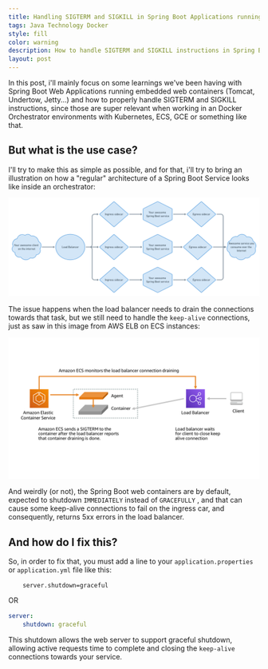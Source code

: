 ```yaml
---
title: Handling SIGTERM and SIGKILL in Spring Boot Applications running on Docker Orchestrators (Kubernetes, ECS)
tags: Java Technology Docker
style: fill
color: warning
description: How to handle SIGTERM and SIGKILL instructions in Spring Boot Web Applicatons running on Docker Orchestrators
layout: post
---
```


In this post, i'll mainly focus on some learnings we've been having with Spring Boot Web Applications running embedded web containers (Tomcat, Undertow, Jetty...) and how to properly handle SIGTERM and SIGKILL instructions, since those are super relevant when working in an Docker Orchestrator environments with Kubernetes, ECS, GCE or something like that.

## But what is the use case?

I'll try to make this as simple as possible, and for that, i'll try to bring an illustration on how a "regular" architecture of a Spring Boot Service looks like inside an orchestrator:

![alt text](/images/springbootapp.png "Your amazing spring boot app")

The issue happens when the load balancer needs to drain the connections towards that task, but we still need to handle the `keep-alive` connections, just as saw in this image from AWS ELB on ECS instances:

![alt text](/images/awselb.png "ELB Connection Drain")

And weirdly (or not), the Spring Boot web containers are by default, expected to shutdown `IMMEDIATELY` instead of `GRACEFULLY` , and that can cause some keep-alive connections to fail on the ingress car, and consequently, returns 5xx errors in the load balancer.

## And how do I fix this?

So, in order to fix that, you must add a line to your `application.properties` or `application.yml` file like this:

```
    server.shutdown=graceful
```

OR

```yml
server:
    shutdown: graceful
```

This shutdown allows the web server to support graceful shutdown, allowing active requests time to complete and closing the `keep-alive` connections towards your service.